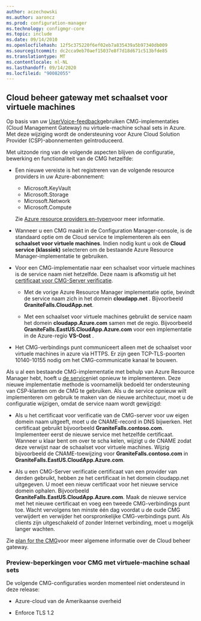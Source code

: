 ```yaml
---
author: aczechowski
ms.author: aaroncz
ms.prod: configuration-manager
ms.technology: configmgr-core
ms.topic: include
ms.date: 09/14/2010
ms.openlocfilehash: 12f5c375220f6ef02eb7a835439a5b97340db009
ms.sourcegitcommit: dc2cca9eb70aef15037e8f7d18d671c513bfde85
ms.translationtype: MT
ms.contentlocale: nl-NL
ms.lasthandoff: 09/14/2020
ms.locfileid: "90082055"
---
```

## <a name="cloud-management-gateway-with-virtual-machine-scale-set"></a><a name="bkmk_cmgvmss"></a> Cloud beheer gateway met schaalset voor virtuele machines

<!--3601040-->

Op basis van uw [UserVoice-feedback](https://configurationmanager.uservoice.com/forums/300492-ideas/suggestions/17404900-cloud-management-gateway-as-csp)gebruiken CMG-implementaties (Cloud Management Gateway) nu virtuele-machine schaal sets in Azure. Met deze wijziging wordt de ondersteuning voor Azure Cloud Solution Provider (CSP)-abonnementen geïntroduceerd.

Met uitzonde ring van de volgende aspecten blijven de configuratie, bewerking en functionaliteit van de CMG hetzelfde:

- Een nieuwe vereiste is het registreren van de volgende resource providers in uw Azure-abonnement:

  - Microsoft.KeyVault
  - Microsoft.Storage
  - Microsoft.Network
  - Microsoft.Compute

  Zie [Azure resource providers en-typen](/azure/azure-resource-manager/management/resource-providers-and-types)voor meer informatie.

- Wanneer u een CMG maakt in de Configuration Manager-console, is de standaard optie om de Cloud service te implementeren als een **schaalset voor virtuele machines**. Indien nodig kunt u ook de **Cloud service (klassiek)** selecteren om de bestaande Azure Resource Manager-implementatie te gebruiken.

- Voor een CMG-implementatie naar een schaalset voor virtuele machines is de service naam niet hetzelfde. Deze naam is afkomstig uit het [certificaat voor CMG-Server verificatie](../../../../clients/manage/cmg/certificates-for-cloud-management-gateway.md#bkmk_serverauth).

  - Met de vorige Azure Resource Manager implementatie optie, bevindt de service naam zich in het domein **cloudapp.net** . Bijvoorbeeld **GraniteFalls.CloudApp.net**.

  - Met een schaalset voor virtuele machines gebruikt de service naam het domein **cloudapp.Azure.com** samen met de regio. Bijvoorbeeld **GraniteFalls.EastUS.CloudApp.Azure.com** voor een implementatie in de Azure-regio **VS-Oost** .

- Het CMG-verbindings punt communiceert alleen met de schaalset voor virtuele machines in azure via HTTPS. Er zijn geen TCP-TLS-poorten 10140-10155 nodig om het CMG-communicatie kanaal te bouwen.

Als u al een bestaande CMG-implementatie met behulp van Azure Resource Manager hebt, hoeft u [de service](../../../../clients/manage/cmg/setup-cloud-management-gateway.md#redeploy-the-service)niet opnieuw te implementeren. Deze nieuwe implementatie methode is voornamelijk bedoeld ter ondersteuning van CSP-klanten om de CMG te gebruiken. Als u de service opnieuw wilt implementeren om gebruik te maken van de nieuwe architectuur, moet u de configuratie wijzigen, omdat de service naam wordt gewijzigd:

- Als u het certificaat voor verificatie van de CMG-server voor uw eigen domein naam uitgeeft, moet u de CNAME-record in DNS bijwerken. Het certificaat gebruikt bijvoorbeeld **GraniteFalls.contoso.com**. Implementeer eerst de nieuwe service met hetzelfde certificaat. Wanneer u klaar bent om over te scha kelen, wijzigt u de CNAME zodat deze verwijst naar de schaalset voor virtuele machines. Wijzig bijvoorbeeld de CNAME-toewijzing voor **GraniteFalls.contoso.com** in **GraniteFalls.EastUS.CloudApp.Azure.com**.

- Als u een CMG-Server verificatie certificaat van een provider van derden gebruikt, hebben ze het certificaat in het domein cloudapp.net uitgegeven. U moet een nieuw certificaat voor het nieuwe service domein ophalen. Bijvoorbeeld **GraniteFalls.EastUS.CloudApp.Azure.com**. Maak de nieuwe service met het nieuwe certificaat en voeg een tweede CMG-verbindings punt toe. Wacht vervolgens ten minste één dag voordat u de oude CMG verwijdert en verwijder het oorspronkelijke CMG-verbindings punt. Als clients zijn uitgeschakeld of zonder Internet verbinding, moet u mogelijk langer wachten.

Zie [plan for the CMG](../../../../clients/manage/cmg/plan-cloud-management-gateway.md)voor meer algemene informatie over de Cloud beheer gateway.

### <a name="preview-limitations-for-cmg-with-virtual-machine-scale-sets"></a>Preview-beperkingen voor CMG met virtuele-machine schaal sets

De volgende CMG-configuraties worden momenteel niet ondersteund in deze release:

- Azure-cloud van de Amerikaanse overheid

- Enforce TLS 1.2
